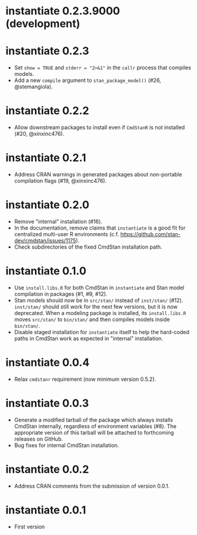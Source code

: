 # instantiate 0.2.3.9000 (development)



# instantiate 0.2.3

* Set `show = TRUE` and `stderr = "2>&1"` in the `callr` process that compiles models.
* Add a new `compile` argument to `stan_package_model()` (#26, @stemangiola).

# instantiate 0.2.2

* Allow downstream packages to install even if `CmdStanR` is not installed (#20, @xinxinc476).

# instantiate 0.2.1

* Address CRAN warnings in generated packages about non-portable compilation flags (#19, @xinxinc476).

# instantiate 0.2.0

* Remove "internal" installation (#16).
* In the documentation, remove claims that `instantiate` is a good fit for centralized multi-user R environments (c.f. https://github.com/stan-dev/cmdstan/issues/1175).
* Check subdirectories of the fixed CmdStan installation path.

# instantiate 0.1.0

* Use `install.libs.R` for both CmdStan in `instantiate` and Stan model compilation in packages (#1, #9, #12).
* Stan models should now be in `src/stan/` instead of `inst/stan/` (#12). `inst/stan/` should still work for the next few versions, but it is now deprecated. When a modeling package is installed, its `install.libs.R` moves `src/stan/` to `bin/stan/` and then compiles models inside `bin/stan/`.
* Disable staged installation for `instantiate` itself to help the hard-coded paths in CmdStan work as expected in "internal" installation.

# instantiate 0.0.4

* Relax `cmdstanr` requirement (now minimum version 0.5.2).

# instantiate 0.0.3

* Generate a modified tarball of the package which always installs CmdStan internally, regardless of environment variables (#8). The appropriate version of this tarball will be attached to forthcoming releases on GitHub.
* Bug fixes for internal CmdStan installation.

# instantiate 0.0.2

* Address CRAN comments from the submission of version 0.0.1.

# instantiate 0.0.1

* First version

